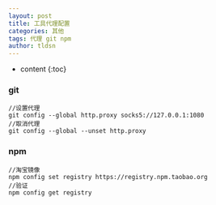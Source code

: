 ```yaml
---
layout: post
title: 工具代理配置
categories: 其他
tags: 代理 git npm
author: tldsn
---
```


* content
{:toc}

### git

```
//设置代理
git config --global http.proxy socks5://127.0.0.1:1080
//取消代理
git config --global --unset http.proxy
```

### npm

```
//淘宝镜像
npm config set registry https://registry.npm.taobao.org
//验证
npm config get registry
```